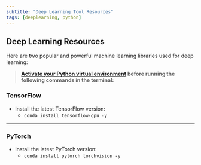 ```yaml
---
subtitle: "Deep Learning Tool Resources"
tags: [deeplearning, python]
---
```


## Deep Learning Resources

Here are two popular and powerful machine learning libraries used for deep learning:

> **[Activate your Python virtual environment](/page/pythonresources) before running the following commands in the terminal:**

### TensorFlow

- Install the latest TensorFlow version:
  - `conda install tensorflow-gpu -y`

---

### PyTorch

- Install the latest PyTorch version:
  - `conda install pytorch torchvision -y`

